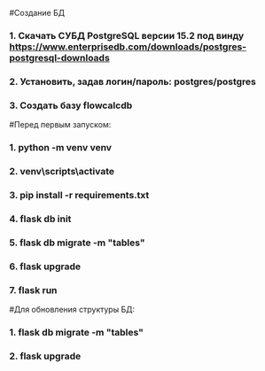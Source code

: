 #Создание БД
### 1. Скачать СУБД PostgreSQL версии 15.2 под винду https://www.enterprisedb.com/downloads/postgres-postgresql-downloads
### 2. Установить, задав логин/пароль: postgres/postgres
### 3. Создать базу flowcalcdb

#Перед первым запуском:
### 1. python -m venv venv
### 2. venv\scripts\activate
### 3. pip install -r requirements.txt
### 4. flask db init
### 5. flask db migrate -m "tables"
### 6. flask upgrade
### 7. flask run

#Для обновления структуры БД:
### 1. flask db migrate -m "tables"
### 2. flask upgrade